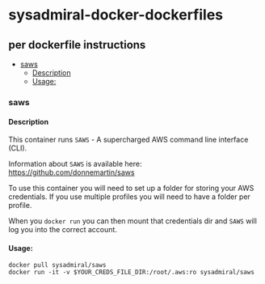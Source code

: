# sysadmiral-docker-dockerfiles

## per dockerfile instructions

<!-- TOC depthFrom:3 depthTo:6 withLinks:1 updateOnSave:1 orderedList:0 -->

- [saws](#saws)
	- [Description](#description)
	- [Usage:](#usage)

<!-- /TOC -->

### saws

#### Description

This container runs `SAWS` - A supercharged AWS command line interface (CLI).

Information about `SAWS` is available here: https://github.com/donnemartin/saws

To use this container you will need to set up a folder for storing your
AWS credentials. If you use multiple profiles you will need to have a folder per
profile.

When you `docker run` you can then mount that credentials dir and `SAWS` will
log you into the correct account.

#### Usage:

```shell
docker pull sysadmiral/saws
docker run -it -v $YOUR_CREDS_FILE_DIR:/root/.aws:ro sysadmiral/saws
```
